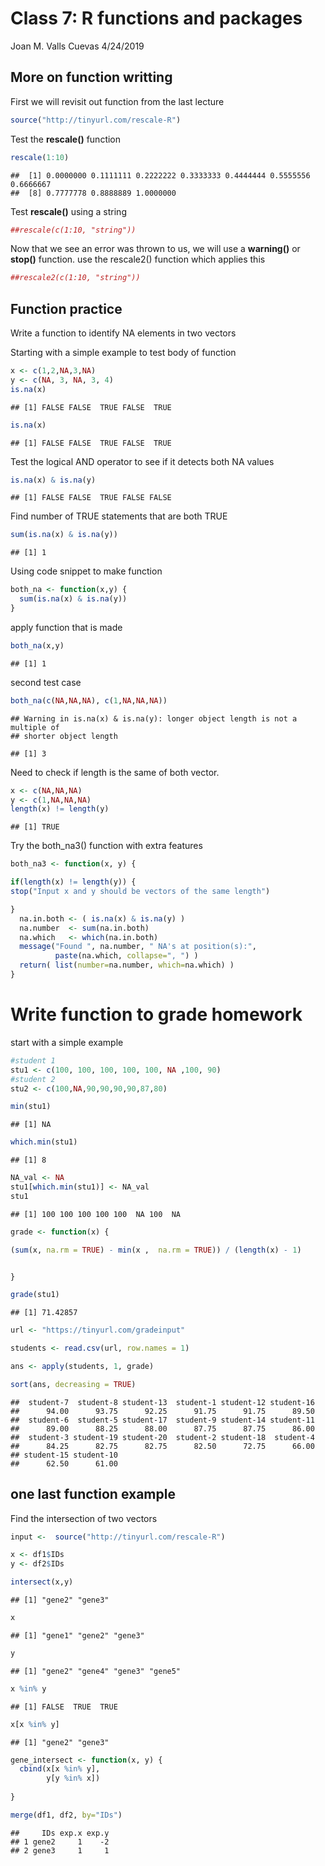 Class 7: R functions and packages
================
Joan M. Valls Cuevas
4/24/2019

More on function writting
-------------------------

First we will revisit out function from the last lecture

``` r
source("http://tinyurl.com/rescale-R")
```

Test the **rescale()** function

``` r
rescale(1:10)
```

    ##  [1] 0.0000000 0.1111111 0.2222222 0.3333333 0.4444444 0.5555556 0.6666667
    ##  [8] 0.7777778 0.8888889 1.0000000

Test **rescale()** using a string

``` r
##rescale(c(1:10, "string"))
```

Now that we see an error was thrown to us, we will use a **warning()** or **stop()** function. use the rescale2() function which applies this

``` r
##rescale2(c(1:10, "string"))
```

Function practice
-----------------

Write a function to identify NA elements in two vectors

Starting with a simple example to test body of function

``` r
x <- c(1,2,NA,3,NA)
y <- c(NA, 3, NA, 3, 4)
is.na(x)
```

    ## [1] FALSE FALSE  TRUE FALSE  TRUE

``` r
is.na(x)
```

    ## [1] FALSE FALSE  TRUE FALSE  TRUE

Test the logical AND operator to see if it detects both NA values

``` r
is.na(x) & is.na(y)
```

    ## [1] FALSE FALSE  TRUE FALSE FALSE

Find number of TRUE statements that are both TRUE

``` r
sum(is.na(x) & is.na(y))
```

    ## [1] 1

Using code snippet to make function

``` r
both_na <- function(x,y) {
  sum(is.na(x) & is.na(y))
} 
```

apply function that is made

``` r
both_na(x,y)
```

    ## [1] 1

second test case

``` r
both_na(c(NA,NA,NA), c(1,NA,NA,NA))
```

    ## Warning in is.na(x) & is.na(y): longer object length is not a multiple of
    ## shorter object length

    ## [1] 3

Need to check if length is the same of both vector.

``` r
x <- c(NA,NA,NA)
y <- c(1,NA,NA,NA)
length(x) != length(y)
```

    ## [1] TRUE

Try the both\_na3() function with extra features

``` r
both_na3 <- function(x, y) {

if(length(x) != length(y)) {
stop("Input x and y should be vectors of the same length")

}
  na.in.both <- ( is.na(x) & is.na(y) )
  na.number  <- sum(na.in.both)
  na.which   <- which(na.in.both)
  message("Found ", na.number, " NA's at position(s):",
          paste(na.which, collapse=", ") )
  return( list(number=na.number, which=na.which) )
}
```

Write function to grade homework
================================

start with a simple example

``` r
#student 1
stu1 <- c(100, 100, 100, 100, 100, NA ,100, 90)
#student 2
stu2 <- c(100,NA,90,90,90,90,87,80)

min(stu1)
```

    ## [1] NA

``` r
which.min(stu1)
```

    ## [1] 8

``` r
NA_val <- NA
stu1[which.min(stu1)] <- NA_val
stu1
```

    ## [1] 100 100 100 100 100  NA 100  NA

``` r
grade <- function(x) {

(sum(x, na.rm = TRUE) - min(x ,  na.rm = TRUE)) / (length(x) - 1)


}
```

``` r
grade(stu1)
```

    ## [1] 71.42857

``` r
url <- "https://tinyurl.com/gradeinput"

students <- read.csv(url, row.names = 1)

ans <- apply(students, 1, grade)
```

``` r
sort(ans, decreasing = TRUE)
```

    ##  student-7  student-8 student-13  student-1 student-12 student-16 
    ##      94.00      93.75      92.25      91.75      91.75      89.50 
    ##  student-6  student-5 student-17  student-9 student-14 student-11 
    ##      89.00      88.25      88.00      87.75      87.75      86.00 
    ##  student-3 student-19 student-20  student-2 student-18  student-4 
    ##      84.25      82.75      82.75      82.50      72.75      66.00 
    ## student-15 student-10 
    ##      62.50      61.00

one last function example
-------------------------

Find the intersection of two vectors

``` r
input <-  source("http://tinyurl.com/rescale-R")
```

``` r
x <- df1$IDs
y <- df2$IDs

intersect(x,y)
```

    ## [1] "gene2" "gene3"

``` r
x
```

    ## [1] "gene1" "gene2" "gene3"

``` r
y
```

    ## [1] "gene2" "gene4" "gene3" "gene5"

``` r
x %in% y
```

    ## [1] FALSE  TRUE  TRUE

``` r
x[x %in% y]
```

    ## [1] "gene2" "gene3"

``` r
gene_intersect <- function(x, y) {
  cbind(x[x %in% y],
        y[y %in% x])
  
}
```

``` r
merge(df1, df2, by="IDs")
```

    ##     IDs exp.x exp.y
    ## 1 gene2     1    -2
    ## 2 gene3     1     1
